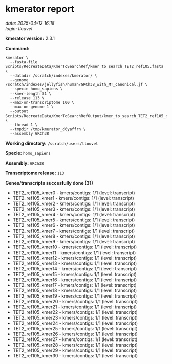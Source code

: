 # kmerator report
*date: 2025-04-12 16:18*  
*login: tlouvet*

**kmerator version:** 2.3.1

**Command:**

```
kmerator \
  --fasta-file Scripts/RecreateData/KmerToSearchRef/kmer_to_search_TET2_ref105.fasta \
  --datadir /scratch/indexes/kmerator/ \
  --genome /scratch/indexes/jellyfish/human/GRCh38_with_MT_canonical.jf \
  --specie homo_sapiens \
  --kmer-length 31 \
  --release 113 \
  --max-on-transcriptome 100 \
  --max-on-genome 1 \
  --output Scripts/RecreateData/KmerToSearchRefOutput/kmer_to_search_TET2_ref105_output \
  --thread 1 \
  --tmpdir /tmp/kmerator_d6yaffrn \
  --assembly GRCh38
```

**Working directory:** `/scratch/users/tlouvet`

**Specie:** `homo_sapiens`

**Assembly:** `GRCh38`

**Transcriptome release:** `113`

**Genes/transcripts succesfully done (31)**

- TET2_ref105_kmer0 - kmers/contigs: 1/1 (level: transcript)
- TET2_ref105_kmer1 - kmers/contigs: 1/1 (level: transcript)
- TET2_ref105_kmer2 - kmers/contigs: 1/1 (level: transcript)
- TET2_ref105_kmer3 - kmers/contigs: 1/1 (level: transcript)
- TET2_ref105_kmer4 - kmers/contigs: 1/1 (level: transcript)
- TET2_ref105_kmer5 - kmers/contigs: 1/1 (level: transcript)
- TET2_ref105_kmer6 - kmers/contigs: 1/1 (level: transcript)
- TET2_ref105_kmer7 - kmers/contigs: 1/1 (level: transcript)
- TET2_ref105_kmer8 - kmers/contigs: 1/1 (level: transcript)
- TET2_ref105_kmer9 - kmers/contigs: 1/1 (level: transcript)
- TET2_ref105_kmer10 - kmers/contigs: 1/1 (level: transcript)
- TET2_ref105_kmer11 - kmers/contigs: 1/1 (level: transcript)
- TET2_ref105_kmer12 - kmers/contigs: 1/1 (level: transcript)
- TET2_ref105_kmer13 - kmers/contigs: 1/1 (level: transcript)
- TET2_ref105_kmer14 - kmers/contigs: 1/1 (level: transcript)
- TET2_ref105_kmer15 - kmers/contigs: 1/1 (level: transcript)
- TET2_ref105_kmer16 - kmers/contigs: 1/1 (level: transcript)
- TET2_ref105_kmer17 - kmers/contigs: 1/1 (level: transcript)
- TET2_ref105_kmer18 - kmers/contigs: 1/1 (level: transcript)
- TET2_ref105_kmer19 - kmers/contigs: 1/1 (level: transcript)
- TET2_ref105_kmer20 - kmers/contigs: 1/1 (level: transcript)
- TET2_ref105_kmer21 - kmers/contigs: 1/1 (level: transcript)
- TET2_ref105_kmer22 - kmers/contigs: 1/1 (level: transcript)
- TET2_ref105_kmer23 - kmers/contigs: 1/1 (level: transcript)
- TET2_ref105_kmer24 - kmers/contigs: 1/1 (level: transcript)
- TET2_ref105_kmer25 - kmers/contigs: 1/1 (level: transcript)
- TET2_ref105_kmer26 - kmers/contigs: 1/1 (level: transcript)
- TET2_ref105_kmer27 - kmers/contigs: 1/1 (level: transcript)
- TET2_ref105_kmer28 - kmers/contigs: 1/1 (level: transcript)
- TET2_ref105_kmer29 - kmers/contigs: 1/1 (level: transcript)
- TET2_ref105_kmer30 - kmers/contigs: 1/1 (level: transcript)
